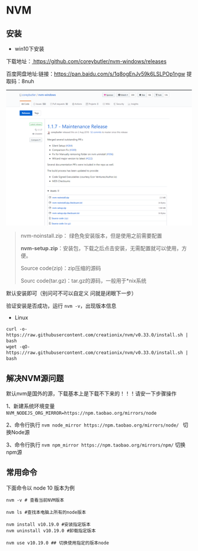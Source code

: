 # NVM

## 安装

- win10下安装

下载地址：[ https://github.com/coreybutler/nvm-windows/releases ]( https://github.com/coreybutler/nvm-windows/releases )

百度网盘地址:链接：https://pan.baidu.com/s/1q8ogEnJv59k6LSLPOp1ngw  提取码：8nuh

![nvm](/img/nvm1.png)

> nvm-noinstall.zip： 绿色免安装版本，但是使用之前需要配置
>
> **nvm-setup.zip**：安装包，下载之后点击安装，无需配置就可以使用，方便。
>
> Source code(zip)：zip压缩的源码
>
> Sourc code(tar.gz)：tar.gz的源码，一般用于*nix系统

默认安装即可（别问可不可以自定义 问就是闭眼下一步）

验证安装是否成功，运行 `nvm -v`，出现版本信息

- Linux

```shell
curl -o- https://raw.githubusercontent.com/creationix/nvm/v0.33.0/install.sh | bash
wget -qO- https://raw.githubusercontent.com/creationix/nvm/v0.33.0/install.sh | bash
```

## 解决NVM源问题

默认nvm是国外的源，下载基本上是下载不下来的！！！请安一下步骤操作

1、新建系统环境变量 `NVM_NODEJS_ORG_MIRROR=https://npm.taobao.org/mirrors/node`

2、命令行执行   `nvm node_mirror https://npm.taobao.org/mirrors/node/ ` 切换Node源

3、命令行执行 ` nvm npm_mirror https://npm.taobao.org/mirrors/npm/ `  切换npm源

## 常用命令

 下面命令以 node 10 版本为例

```shell
nvm -v # 查看当前NVM版本

nvm ls #查找本电脑上所有的node版本

nvm install v10.19.0 #安装指定版本
nvm uninstall v10.19.0 #卸载指定版本

nvm use v10.19.0 ## 切换使用指定的版本node
```

